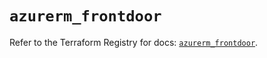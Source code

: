 # `azurerm_frontdoor`

Refer to the Terraform Registry for docs: [`azurerm_frontdoor`](https://registry.terraform.io/providers/hashicorp/azurerm/3.107.0/docs/resources/frontdoor).
